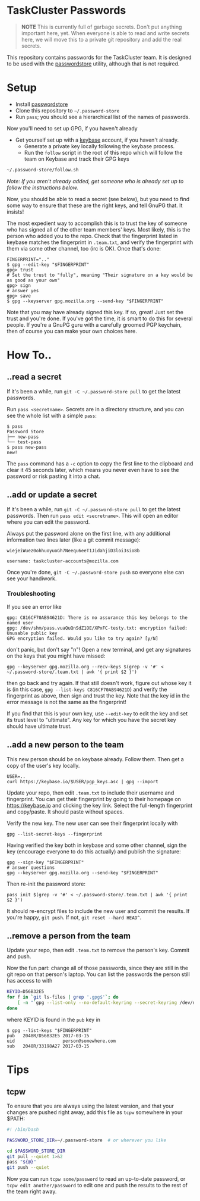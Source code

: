 # TaskCluster Passwords

> **NOTE** This is currently full of garbage secrets.  Don't put anything
> important here, yet. When everyone is able to read and write secrets here, we
> will move this to a private git repository and add the real secrets.

This repository contains passwords for the TaskCluster team.  It is designed to
be used with the [passwordstore](https://www.passwordstore.org/) utility,
although that is not required.


# Setup

* Install [passwordstore](https://www.passwordstore.org/)
* Clone this repository to `~/.password-store`
* Run `pass`; you should see a hierarchical list of the names of passwords.

Now you'll need to set up GPG, if you haven't already

* Get yourself set up with a [keybase](https://keybase.io) account, if you haven't already.
  * Generate a private key locally following the keybase process.
  * Run the `follow` script in the root of this repo which will follow the team on Keybase and track their GPG keys

```bash
~/.password-store/follow.sh
```

_Note: If you aren't already added, get someone who is already set up to follow the instructions below._

Now, you should be able to read a secret (see below), but you need to find some way to ensure that these are the
right keys, and tell GnuPG that. It insists!

The most expedient way to accomplish this is to trust the key of someone who
has signed all of the other team members' keys. Most likely, this is the person
who added you to the repo. Check that the fingerprint listed in keybase matches
the fingerprint in `.team.txt`, and verify the fingerprint with them via some
other channel, too (irc is OK). Once that's done:

```
FINGERPRINT=".."
$ gpg --edit-key "$FINGERPRINT"
gpg> trust
# Set the trust to "fully", meaning "Their signature on a key would be as good as your own"
gpg> sign
# answer yes
gpg> save
$ gpg --keyserver gpg.mozilla.org --send-key "$FINGERPRINT"
```

Note that you may have already signed this key.  If so, great!  Just set the
trust and you're done.  If you've got the time, it is smart to do this for
several people. If you're a GnuPG guru with a carefully groomed PGP keychain,
then of course you can make your own choices here.


# How To..


## ..read a secret

If it's been a while, run `git -C ~/.password-store pull` to get the latest
passwords.

Run `pass <secretname>`.  Secrets are in a directory structure, and you can see
the whole list with a simple `pass`:

```
$ pass
Password Store
├── new-pass
└── test-pass
$ pass new-pass
new!
```

The `pass` command has a `-c` option to copy the first line to the clipboard
and clear it 45 seconds later, which means you never even have to see the
password or risk pasting it into a chat.


## ..add or update a secret

If it's been a while, run `git -C ~/.password-store pull` to get the latest
passwords.  Then run `pass edit <secretname>`. This will open an editor where
you can edit the password.

Always put the password alone on the first line, with any additional
information two lines later (like a git commit message):

```
wiejeiWuez0ohhuoyuoGh7Neequ6eeT1JidahjiD3loi3sio8b

username: taskcluster-accounts@mozilla.com
```

Once you're done, `git -C ~/.password-store push` so everyone else can see your
handiwork.

### Troubleshooting

If you see an error like

```
gpg: C816CF70AB94621D: There is no assurance this key belongs to the named user
gpg: /dev/shm/pass.vuaQuQnSdZ1OE/XPxFC-testy.txt: encryption failed: Unusable public key
GPG encryption failed. Would you like to try again? [y/N] 
```

don't panic, but don't say "n"! Open a new terminal, and get any signatures on the
keys that you might have missed:

```
gpg --keyserver gpg.mozilla.org --recv-keys $(grep -v '#' < ~/.password-store/.team.txt | awk '{ print $2 }')
```

then go back and try again.  If that still doesn't work, figure out whose key
it is (in this case, `gpg --list-keys C816CF70AB94621D`) and verify the
fingerprint as above, then sign and trust the key.  Note that the key id in the
error message is not the same as the fingerprint!

If you find that this is your own key, use `--edit-key` to edit the key and set
its trust level to "ultimate". Any key for which you have the secret key should
have ultimate trust.

## ..add a new person to the team

This new person should be on keybase already.  Follow them.  Then get a copy of
the user's key locally.

```
USER=..
curl https://keybase.io/$USER/pgp_keys.asc | gpg --import
```

Update your repo, then edit `.team.txt` to include their username and
fingerprint.  You can get their fingerprint by going to their homepage on
https://keybase.io and clicking the key link.  Select the full-length
fingerprint and copy/paste. It should paste without spaces.

Verify the new key. The new user can see their fingerprint locally with

```
gpg --list-secret-keys --fingerprint
```

Having verified the key both in keybase and some other channel, sign the key
(encourage everyone to do this actually) and publish the signature:

```
gpg --sign-key "$FINGERPRINT"
# answer questions
gpg --keyserver gpg.mozilla.org --send-key "$FINGERPRINT"
```

Then re-init the password store:


```
pass init $(grep -v '#' < ~/.password-store/.team.txt | awk '{ print $2 }')
```

It should re-encrypt files to include the new user and commit the results. If
you're happy, `git push`.  If not, `git reset --hard HEAD^`.


## ..remove a person from the team

Update your repo, then edit `.team.txt` to remove the person's key. Commit
and push.

Now the fun part: change all of those passwords, since they are still in the
git repo on that person's laptop. You can list the passwords the person still
has access to with

```sh
KEYID=D56B32E5
for f in `git ls-files | grep '.gpg$'`; do
    [ -n "`gpg --list-only --no-default-keyring --secret-keyring /dev/null $f 2>&1 | grep $KEYID`" ] && echo $f
done
```

where KEYID is found in the `pub` key in

```
$ gpg --list-keys "$FINGERPRINT"
pub   2048R/D56B32E5 2017-03-15
uid                  person@somewhere.com
sub   2048R/33198A27 2017-03-15
```

# Tips


## tcpw

To ensure that you are always using the latest version, and that your changes
are pushed right away, add this file as `tcpw` somewhere in your $PATH:

```sh
#! /bin/bash

PASSWORD_STORE_DIR=~/.password-store  # or wherever you like

cd $PASSWORD_STORE_DIR
git pull --quiet 1>&2
pass "${@}"
git push --quiet
```

Now you can run `tcpw some/password` to read an up-to-date password, or `tcpw
edit another/password` to edit one and push the results to the rest of the team
right away.
